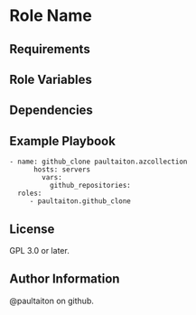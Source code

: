 Role Name
=========


Requirements
------------

Role Variables
--------------

Dependencies
------------

Example Playbook
----------------

    - name: github_clone paultaiton.azcollection
		  hosts: servers
			vars:
			  github_repositories:
      roles:
         - paultaiton.github_clone

License
-------

GPL 3.0 or later.

Author Information
------------------

@paultaiton on github.
